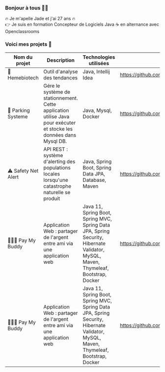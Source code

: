 ### Bonjour à tous :raising_hand_woman:


:fire: Je m'apelle Jade et j'ai 27 ans :fire:  
:point_right: Je suis en formation Concepteur de Logiciels Java :coffee: en alternance avec Openclassrooms 
### Voici mes projets :mag_right:  
| Nom du projet       | Description             | Technologies utilisées | Lien |
| -------------       | -----------             | --------------------- | ---- |
| :pill: Hemebiotech         | Outil d'analyse des tendances | Java, Intellij Idea | https://github.com/habijade/Projet02Hemebiotech |
| :blue_car: Parking Systeme     | Gére le système de stationnement. Cette application utilise Java pour exécuter et stocke les données dans Mysql DB. | Java, Mysql, Docker | https://github.com/habijade/ParkingSystem |
| :warning: Safety Net Alert    | API REST : système d'alerting des populations locales lorsqu'une catastrophe naturelle se produit | Java, Spring Boot, Spring Data JPA, Database, Maven | https://github.com/habijade/SafetyNet |
| :people_holding_hands: Pay My Buddy         | Application Web : partager de l'argent entre ami via une application web | Java 11, Spring Boot, Spring MVC, Spring Data JPA, Spring Security, Hibernate Validator, MySQL, Maven, Thymeleaf, Bootstrap, Docker | https://github.com/habijade/PayMyBudy |  
| :people_holding_hands: Pay My Buddy         | Application Web : partager de l'argent entre ami via une application web | Java 11, Spring Boot, Spring MVC, Spring Data JPA, Spring Security, Hibernate Validator, MySQL, Maven, Thymeleaf, Bootstrap, Docker | https://github.com/habijade/PayMyBudy | 



